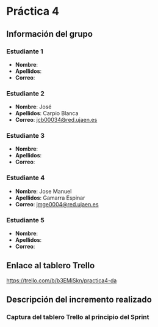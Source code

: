 # Práctica 4
## Información del grupo
### Estudiante 1
* **Nombre**:
* **Apellidos**:
* **Correo**:
### Estudiante 2
* **Nombre**: José
* **Apellidos**: Carpio Blanca
* **Correo**: jcb00034@red.ujaen.es
### Estudiante 3
* **Nombre**:
* **Apellidos**:
* **Correo**:
### Estudiante 4
* **Nombre**: Jose Manuel
* **Apellidos**: Gamarra Espinar
* **Correo**: jmge0004@red.ujaen.es
### Estudiante 5
* **Nombre**:
* **Apellidos**:
* **Correo**:

## Enlace al tablero Trello
https://trello.com/b/b3EMiSkn/practica4-da

## Descripción del incremento realizado
### Captura del tablero Trello al principio del Sprint

